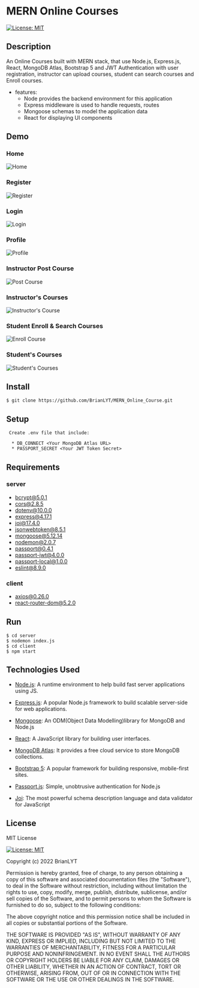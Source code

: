 # MERN Online Courses
[![License: MIT](https://img.shields.io/badge/License-MIT-yellow.svg)](https://opensource.org/licenses/MIT)
## Description

An Online Courses built with MERN stack, that use Node.js, Express.js, React, MongoDB Atlas, Bootstrap 5 and JWT Authentication with user registration, instructor can upload courses, student can search courses and Enroll courses.

* features:
  * Node provides the backend environment for this application
  * Express middleware is used to handle requests, routes
  * Mongoose schemas to model the application data
  * React for displaying UI components
  
## Demo
### Home  
![Home](./assets/Home.PNG)

### Register
![Register](./assets/Register.PNG)

### Login
![Login](./assets/Login.PNG)

### Profile
![Profile](./assets/Profile.PNG)

### Instructor Post Course
![Post Course](./assets/PostCourse.PNG)

### Instructor's Courses
![Instructor's Course](./assets/InstructorCourse.PNG)

### Student Enroll & Search Courses
![Enroll Course](./assets/EnrollCourse.PNG)

### Student's Courses
![Student's Courses](./assets/StudentCourse.PNG)


## Install
```
$ git clone https://github.com/BrianLYT/MERN_Online_Course.git
```
## Setup
```
 Create .env file that include:

  * DB_CONNECT <Your MongoDB Atlas URL>
  * PASSPORT_SECRET <Your JWT Token Secret>

```
## Requirements
### server
- bcrypt@5.0.1  
- cors@2.8.5  
- dotenv@10.0.0  
- express@4.17.1  
- joi@17.4.0  
- jsonwebtoken@8.5.1  
- mongoose@5.12.14  
- nodemon@2.0.7  
- passport@0.4.1  
- passport-jwt@4.0.0  
- passport-local@1.0.0  
- eslint@8.9.0  
### client
- axios@0.26.0
- react-router-dom@5.2.0
## Run
```
$ cd server
$ nodemon index.js
$ cd client
$ npm start
```

## Technologies Used
- [Node.js](https://nodejs.org/en/): A runtime environment to help build fast server applications using JS.

- [Express.js](https://expressjs.com/): A popular Node.js framework to build scalable server-side for web applications.

- [Mongoose](https://mongoosejs.com/): An ODM(Object Data Modelling)library for MongoDB and Node.js

- [React](https://reactjs.org/): A JavaScript library for building user interfaces.
  
- [MongoDB Atlas](https://www.mongodb.com/atlas/database): It provides a free cloud service to store MongoDB collections.
  
- [Bootstrap 5](https://bootstrap5.hexschool.com/): A popular framework for building responsive, mobile-first sites.

- [Passport.js](http://www.passportjs.org/): Simple, unobtrusive authentication for Node.js

- [Joi](https://joi.dev/): The most powerful schema description language
and data validator for JavaScript

## License
MIT License  

[![License: MIT](https://img.shields.io/badge/License-MIT-yellow.svg)](https://opensource.org/licenses/MIT)

Copyright (c) 2022 BrianLYT

Permission is hereby granted, free of charge, to any person obtaining a copy
of this software and associated documentation files (the "Software"), to deal
in the Software without restriction, including without limitation the rights
to use, copy, modify, merge, publish, distribute, sublicense, and/or sell
copies of the Software, and to permit persons to whom the Software is
furnished to do so, subject to the following conditions:

The above copyright notice and this permission notice shall be included in all
copies or substantial portions of the Software.

THE SOFTWARE IS PROVIDED "AS IS", WITHOUT WARRANTY OF ANY KIND, EXPRESS OR
IMPLIED, INCLUDING BUT NOT LIMITED TO THE WARRANTIES OF MERCHANTABILITY,
FITNESS FOR A PARTICULAR PURPOSE AND NONINFRINGEMENT. IN NO EVENT SHALL THE
AUTHORS OR COPYRIGHT HOLDERS BE LIABLE FOR ANY CLAIM, DAMAGES OR OTHER
LIABILITY, WHETHER IN AN ACTION OF CONTRACT, TORT OR OTHERWISE, ARISING FROM,
OUT OF OR IN CONNECTION WITH THE SOFTWARE OR THE USE OR OTHER DEALINGS IN THE
SOFTWARE.
